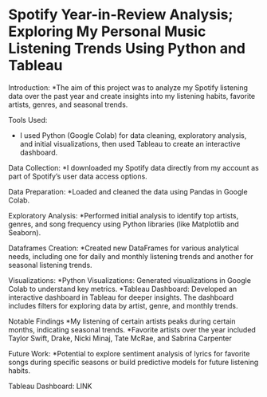 # Spotify Year-in-Review Analysis; Exploring My Personal Music Listening Trends Using Python and Tableau

Introduction: 
*The aim of this project was to analyze my Spotify listening data over the past year and create insights into my listening habits, favorite artists, genres, and seasonal trends.

Tools Used:
* I used Python (Google Colab) for data cleaning, exploratory analysis, and initial visualizations, then used Tableau to create an interactive dashboard.

Data Collection: 
*I downloaded my Spotify data directly from my account as part of Spotify’s user data access options. 

Data Preparation: 
*Loaded and cleaned the data using Pandas in Google Colab.

Exploratory Analysis: 
*Performed initial analysis to identify top artists, genres, and song frequency using Python libraries (like Matplotlib and Seaborn).

Dataframes Creation: 
*Created new DataFrames for various analytical needs, including one for daily and monthly listening trends and another for seasonal listening trends.

Visualizations:
*Python Visualizations: Generated visualizations in Google Colab to understand key metrics.
*Tableau Dashboard: Developed an interactive dashboard in Tableau for deeper insights. The dashboard includes filters for exploring data by artist, genre, and monthly trends.

Notable Findings
*My listening of certain artists peaks during certain months, indicating seasonal trends.
*Favorite artists over the year included Taylor Swift, Drake, Nicki Minaj, Tate McRae, and Sabrina Carpenter

Future Work:
*Potential to explore sentiment analysis of lyrics for favorite songs during specific seasons or build predictive models for future listening habits.

Tableau Dashboard: LINK
